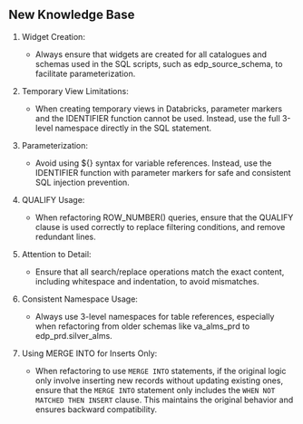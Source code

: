 ## New Knowledge Base

1. Widget Creation:
   - Always ensure that widgets are created for all catalogues and schemas used in the SQL scripts, such as edp_source_schema, to facilitate parameterization.

2. Temporary View Limitations:
   - When creating temporary views in Databricks, parameter markers and the IDENTIFIER
 function cannot be used. Instead, use the full 3-level namespace directly in the SQL
 statement.

3. Parameterization:
   - Avoid using ${} syntax for variable references. Instead, use the IDENTIFIER function with parameter markers for safe and consistent SQL injection prevention.

4. QUALIFY Usage:
   - When refactoring ROW_NUMBER() queries, ensure that the QUALIFY clause is used correctly to replace filtering conditions, and remove redundant lines.

5. Attention to Detail:
   - Ensure that all search/replace operations match the exact content, including whitespace and indentation, to avoid mismatches.

6. Consistent Namespace Usage:
   - Always use 3-level namespaces for table references, especially when refactoring from older schemas like va_alms_prd to edp_prd.silver_alms.

7. Using MERGE INTO for Inserts Only:
   - When refactoring to use `MERGE INTO` statements, if the original logic only involve
 inserting new records without updating existing ones, ensure that the `MERGE INTO`
 statement only includes the `WHEN NOT MATCHED THEN INSERT` clause. This maintains the
 original behavior and ensures backward compatibility.
